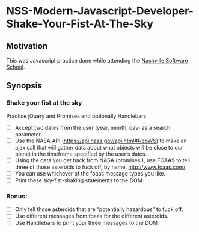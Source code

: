 
# NSS-Modern-Javascript-Developer-Shake-Your-Fist-At-The-Sky
## Motivation
This was Javascript practice done while attending the [Nashville Software School](http://nashvillesoftwareschool.com/).

## Synopsis
### Shake your fist at the sky
Practice jQuery and Promises and optionally Handlebars
 
- [ ] Accept two dates from the user (year, month, day) as a search parameter.
- [ ] Use the NASA API (https://api.nasa.gov/api.html#NeoWS) to make an ajax call that will gather data about what objects will be close to our planet in the timeframe specified by the user’s dates.
- [ ] Using the data you get back from NASA (promises!), use FOAAS to tell three of those asteroids to fuck off, by name.  http://www.foaas.com/
- [ ] You can use whichever of the foaas message types you like.
- [ ] Print these sky-fist-shaking statements to the DOM
 
### Bonus: 
- [ ] Only tell those asteroids that are “potentially hazardous” to fuck off.
- [ ] Use different messages from foaas for the different asteroids.
- [ ] Use Handlebars to print your three messages to the DOM
